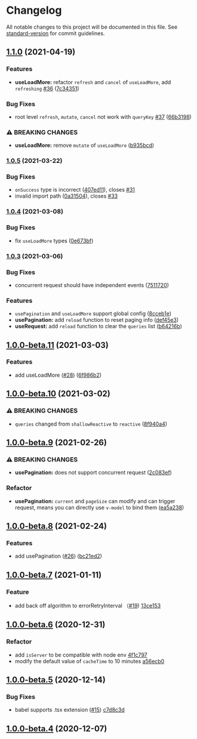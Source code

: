 # Changelog

All notable changes to this project will be documented in this file. See [standard-version](https://github.com/conventional-changelog/standard-version) for commit guidelines.

## [1.1.0](https://github.com/attojs/vue-request/compare/v1.0.5...v1.1.0) (2021-04-19)

### Features

- **useLoadMore:** refactor `refresh` and `cancel` of `useLoadMore`, add `refreshing` [#36](https://github.com/attojs/vue-request/issues/36) ([7c34351](https://github.com/attojs/vue-request/commit/7c34351fbc8dad763effb33f4bd7b9e4cb18b9d6))

### Bug Fixes

- root level `refresh`, `mutate`, `cancel` not work with `queryKey` [#37](https://github.com/attojs/vue-request/issues/37) ([66b3198](https://github.com/attojs/vue-request/commit/66b31981353fee5c9ebda806bbbeccef4bf6e4c3))

### ⚠ BREAKING CHANGES

- **useLoadMore:** remove `mutate` of `useLoadMore` ([b935bcd](https://github.com/attojs/vue-request/commit/b935bcd01629b38ba068e82ca062380b6434c85f))

### [1.0.5](https://github.com/attojs/vue-request/compare/v1.0.4...v1.0.5) (2021-03-22)

### Bug Fixes

- `onSuccess` type is incorrect ([407ed11](https://github.com/attojs/vue-request/commit/407ed116ebed813e1f07cede97ad2285281e76ba)), closes [#31](https://github.com/attojs/vue-request/issues/31)
- invalid import path ([0a31504](https://github.com/attojs/vue-request/commit/0a315040a1e38cbb9b8cb877b912fbde091f471c)), closes [#33](https://github.com/attojs/vue-request/issues/33)

### [1.0.4](https://github.com/attojs/vue-request/compare/v1.0.3...v1.0.4) (2021-03-08)

### Bug Fixes

- fix `useLoadMore` types ([0e673bf](https://github.com/attojs/vue-request/commit/0e673bffb683164bfad6c58b4aa58c7d7734428e))

### [1.0.3](https://github.com/attojs/vue-request/compare/v1.0.0-beta.11...v1.0.3) (2021-03-06)

### Bug Fixes

- concurrent request should have independent events ([7511720](https://github.com/attojs/vue-request/commit/7511720223ed9e620339e4d61be46426464feb10))

### Features

- `usePagination` and `useLoadMore` support global config ([8cceb1e](https://github.com/attojs/vue-request/commit/8cceb1e44aae6943d9303ecc38a4d7f2e582498e))
- **usePagination:** add `reload` function to reset paging info ([def45e3](https://github.com/attojs/vue-request/commit/def45e37998e2951cfa78600a58595c2f85969d4))
- **useRequest:** add `reload` function to clear the `queries` list ([b64216b](https://github.com/attojs/vue-request/commit/b64216bc264e775f214c1c574ffb8df948521c53))

## [1.0.0-beta.11](https://github.com/attojs/vue-request/compare/v1.0.0-beta.10...v1.0.0-beta.11) (2021-03-03)

### Features

- add useLoadMore ([#28](https://github.com/attojs/vue-request/issues/28)) ([6f986b2](https://github.com/AttoJS/vue-request/commit/6f986b273d1380dd26ddac19926dbabbdbef3760))

## [1.0.0-beta.10](https://github.com/attojs/vue-request/compare/v1.0.0-beta.9...v1.0.0-beta.10) (2021-03-02)

### ⚠ BREAKING CHANGES

- `queries` changed from `shallowReactive` to `reactive` ([8f940a4](https://github.com/attojs/vue-request/commit/8f940a4e8eece210d382c8fed00303b2ebe9d26f))

## [1.0.0-beta.9](https://github.com/attojs/vue-request/compare/v1.0.0-beta.8...v1.0.0-beta.9) (2021-02-26)

### ⚠ BREAKING CHANGES

- **usePagination:** does not support concurrent request ([2c083ef](https://github.com/attojs/vue-request/commit/2c083ef1ab5319947a7db6d86110f65da569085e))

### Refactor

- **usePagination:** `current` and `pageSize` can modify and can trigger request, means you can directly use `v-model` to bind them ([ea5a238](https://github.com/attojs/vue-request/commit/ea5a23876322e744c0998ae5bfd787e93bd66e1f))

## [1.0.0-beta.8](https://github.com/attojs/vue-request/compare/v1.0.0-beta.7...v1.0.0-beta.8) (2021-02-24)

### Features

- add usePagination ([#26](https://github.com/attojs/vue-request/issues/26)) ([bc21ed2](https://github.com/attojs/vue-request/commit/bc21ed2f42ce2307a69a758de9b741fb18dd0a6c))

## [1.0.0-beta.7](https://github.com/AttoJS/vue-request/compare/v1.0.0-beta.6...v1.0.0-beta.7) (2021-01-11)

### Feature

- add back off algorithm to errorRetryInterval （[#19](https://github.com/AttoJS/vue-request/pull/19)) [13ce153](https://github.com/AttoJS/vue-request/commit/13ce153f5eaafab8d9ffdfac5ec771f35142df23)

## [1.0.0-beta.6](https://github.com/attojs/vue-request/compare/v1.0.0-beta.5...v1.0.0-beta.6) (2020-12-31)

### Refactor

- add `isServer` to be compatible with node env [4f1c797](https://github.com/AttoJS/vue-request/commit/4f1c7971bed7eb45c68a1d9ae89a2134a29cd7aa)
- modify the default value of `cacheTime` to 10 minutes [a56ecb0](https://github.com/AttoJS/vue-request/commit/a56ecb012dea93996bf61a2bc4228cd7a7f98a42)

## [1.0.0-beta.5](https://github.com/attojs/vue-request/compare/v1.0.0-beta.4...v1.0.0-beta.5) (2020-12-14)

### Bug Fixes

- babel supports .tsx extension ([#15](https://github.com/AttoJS/vue-request/issues/15)) [c7d8c3d](https://github.com/AttoJS/vue-request/commit/c7d8c3de463dc50c3b81f2347467a4b98b22ab80)

## [1.0.0-beta.4](https://github.com/attojs/vue-request/compare/v1.0.0-beta.3...v1.0.0-beta.4) (2020-12-07)
